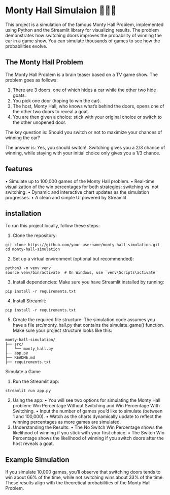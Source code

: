 # Monty Hall Simulaion 🎉🚗🐐
This project is a simulation of the famous Monty Hall Problem, implemented using Python and the Streamlit library for visualizing results. The problem demonstrates how switching doors improves the probability of winning the car in a game show. You can simulate thousands of games to see how the probabilities evolve.

## The Monty Hall Problem
The Monty Hall Problem is a brain teaser based on a TV game show. The problem goes as follows:

1.	There are 3 doors, one of which hides a car while the other two hide goats.
2.	You pick one door (hoping to win the car).
3.	The host, Monty Hall, who knows what’s behind the doors, opens one of the other two doors to reveal a goat.
4.	You are then given a choice: stick with your original choice or switch to the other unopened door.

The key question is: Should you switch or not to maximize your chances of winning the car?

The answer is: Yes, you should switch!. Switching gives you a 2/3 chance of winning, while staying with your initial choice only gives you a 1/3 chance.

## features 
•	Simulate up to 100,000 games of the Monty Hall problem.
•	Real-time visualization of the win percentages for both strategies: switching vs. not switching.
•	Dynamic and interactive chart updates as the simulation progresses.
•	A clean and simple UI powered by Streamlit.

## installation

To run this project locally, follow these steps:

1.	Clone the repository:

```
git clone https://github.com/your-username/monty-hall-simulation.git
cd monty-hall-simulation
```

2.	Set up a virtual environment (optional but recommended):

```
python3 -m venv venv
source venv/bin/activate  # On Windows, use `venv\Scripts\activate`
```
3.	Install dependencies:
Make sure you have Streamlit installed by running:
```
pip install -r requirements.txt
```
4.	Install Streamlit:
```
pip install -r requirements.txt
```
5.	Create the required file structure:
The simulation code assumes you have a file src/monty_hall.py that contains the simulate_game() function. Make sure your project structure looks like this:
```
monty-hall-simulation/
├── src/
│   └── monty_hall.py
├── app.py
├── README.md
├── requirements.txt
```
Simulate a Game
1.	Run the Streamlit app:
```
streamlit run app.py
```
2.	Using the app:
•	You will see two options for simulating the Monty Hall problem: Win Percentage Without Switching and Win Percentage With Switching.
•	Input the number of games you’d like to simulate (between 1 and 100,000).
•	Watch as the charts dynamically update to reflect the winning percentages as more games are simulated.
3.	Understanding the Results:
•	The No Switch Win Percentage shows the likelihood of winning if you stick with your first choice.
•	The Switch Win Percentage shows the likelihood of winning if you switch doors after the host reveals a goat.

## Example Simulation
If you simulate 10,000 games, you’ll observe that switching doors tends to win about 66% of the time, while not switching wins about 33% of the time. These results align with the theoretical probabilities of the Monty Hall Problem.

